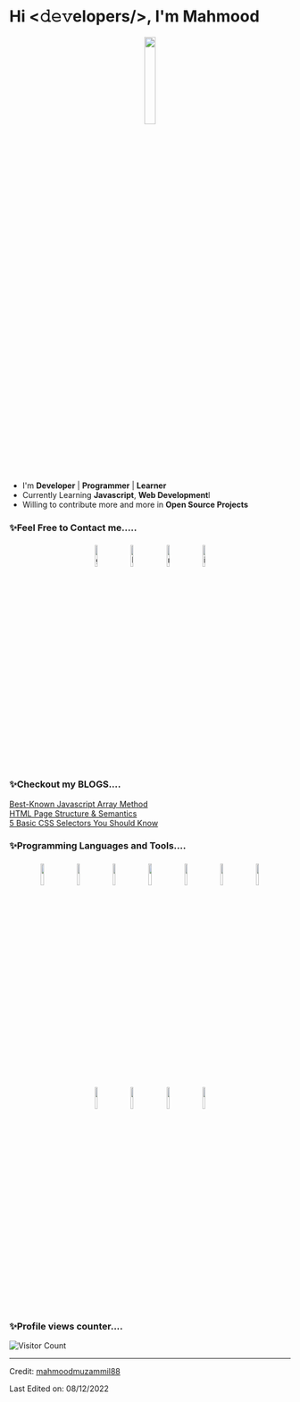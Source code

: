 # Hi <𝚍𝚎𝚟elopers/>, I'm Mahmood 
<p align="center">
<img width="20%" src="https://img.icons8.com/ios-filled/96/000000/programming.png"/>
</p>


- I'm **Developer** | **Programmer** | **Learner**
- Currently Learning **Javascript**, **Web Development**l
- Willing to contribute more and more in **Open Source Projects**


### ✨Feel Free to Contact me.....

<p align="center">
	<a href="https://github.com/mahmoodmuzammil88"><img alt="github" width="10%" style="padding:5px" src="https://img.icons8.com/clouds/100/000000/github.png"/></a>
	<a href="https://www.linkedin.com/in/mohammed-mahmood-ali-muzammil-467947220/"><img alt="linkedin" width="10%" style="padding:5px" src="https://img.icons8.com/clouds/100/000000/linkedin.png"/></a>
	<a href="mailto:muzammil9676@gmail.com"><img alt="mail" width="10%" style="padding:5px" src="https://img.icons8.com/clouds/100/000000/email.png"/></a>
	<a href="https://www.instagram.com/mahmood_ali24/"><img alt="instagram" width="10%" style="padding:5px" src="https://img.icons8.com/clouds/100/000000/instagram.png"/></a>
</p>


### ✨Checkout my BLOGS....
<a href="https://medium.com/@mahmood9676/best-known-javascript-array-method-7effe7d303c1">Best-Known Javascript Array Method</a><br />
<a href="https://medium.com/@mahmood9676/html-why-its-a-must-use-6a19ffd12c36">HTML Page Structure & Semantics</a><br />
<a href="https://medium.com/@mahmood9676/5-basic-css-selectors-you-should-know-de14e1faedd0">5 Basic CSS Selectors You Should Know</a><br />
### ✨Programming Languages and Tools....

<p align="center">
	<img width="10%" style="padding:5px" src="https://img.icons8.com/color/144/000000/javascript.png"/>
	<img width="10%" style="padding:5px" src="https://www.vectorlogo.zone/logos/github/github-tile.svg"/>
	  	<img width="10%" style="padding:5px" src="https://www.vectorlogo.zone/logos/w3_html5/w3_html5-icon.svg"/>
	<img width="10%" style="padding:5px" src="https://www.vectorlogo.zone/logos/w3_css/w3_css-icon.svg"/>
		<img width="10%" style="padding:5px" src="https://img.icons8.com/color/144/000000/mongodb.png"/>
	  	<img width="10%" style="padding:5px" src="https://img.icons8.com/color/144/000000/nodejs.png"/>
  	<img width="10%" style="padding:5px" src="https://img.icons8.com/color/144/000000/linux.png"/>
	<img width="10%" style="padding:5px" src="https://img.icons8.com/color/144/000000/git.png"/>
	  	<img width="10%" style="padding:5px" src="https://img.icons8.com/color/144/000000/npm.png"/>
        <img width="10%" style="padding:5px" src="https://img.icons8.com/color/144/000000/figma.png"/>
	  	<img width="10%" style="padding:5px" src="https://img.icons8.com/color/144/000000/bootstrap.png"/>
</p>

### ✨Profile views counter....
![Visitor Count](https://profile-counter.glitch.me/{mahmoodmuzammil88}/count.svg)


----
Credit: [mahmoodmuzammil88](https://github.com/mahmoodmuzammil88)

Last Edited on: 08/12/2022
